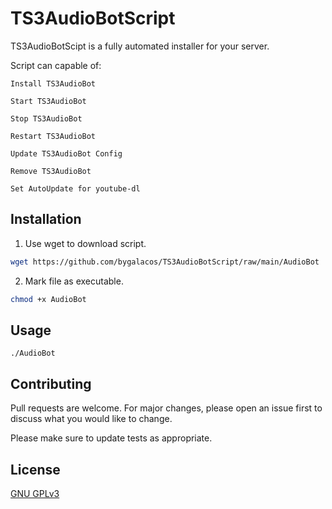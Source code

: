 # TS3AudioBotScript

TS3AudioBotScipt is a fully automated installer for your server.

Script can capable of:

	Install TS3AudioBot

	Start TS3AudioBot

	Stop TS3AudioBot

	Restart TS3AudioBot

	Update TS3AudioBot Config
	
	Remove TS3AudioBot

	Set AutoUpdate for youtube-dl
 

## Installation

1. Use wget to download script.

```bash
wget https://github.com/bygalacos/TS3AudioBotScript/raw/main/AudioBot
```

2. Mark file as executable.

```bash
chmod +x AudioBot
```

## Usage

```
./AudioBot
```

## Contributing
Pull requests are welcome. For major changes, please open an issue first to discuss what you would like to change.

Please make sure to update tests as appropriate.

## License
[GNU GPLv3](https://choosealicense.com/licenses/gpl-3.0/)
